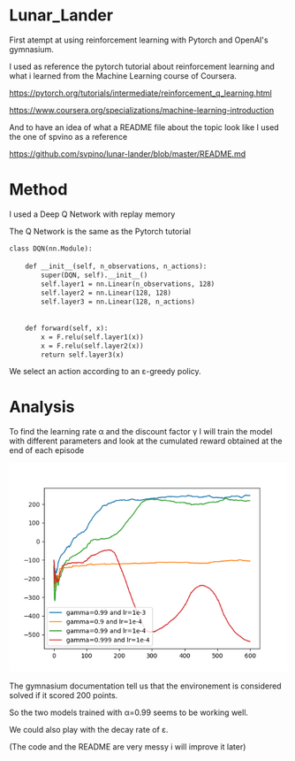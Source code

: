 # Lunar_Lander
First atempt at using reinforcement learning with Pytorch and OpenAI's gymnasium.

I used as reference the pytorch tutorial about reinforcement learning and what i learned from the Machine Learning course of Coursera.

https://pytorch.org/tutorials/intermediate/reinforcement_q_learning.html

https://www.coursera.org/specializations/machine-learning-introduction

And to have an idea of what a README file about the topic look like I used the one of spvino as a reference

https://github.com/svpino/lunar-lander/blob/master/README.md

# Method
I used a Deep Q Network with replay memory

The Q Network is the same as the Pytorch tutorial

```
class DQN(nn.Module):

    def __init__(self, n_observations, n_actions):
        super(DQN, self).__init__()
        self.layer1 = nn.Linear(n_observations, 128)
        self.layer2 = nn.Linear(128, 128)
        self.layer3 = nn.Linear(128, n_actions)


    def forward(self, x):
        x = F.relu(self.layer1(x))
        x = F.relu(self.layer2(x))
        return self.layer3(x)
```

We select an action according to an ε-greedy policy.

# Analysis

To find the learning rate α and the discount factor γ I will train the model with different parameters and look at the cumulated reward obtained at the end of each episode

![Hyperparameters search](https://github.com/H0ruki/Lunar_Lander/blob/main/plot_cumulated_reward.png)


The gymnasium documentation tell us that the environement is considered solved if it scored 200 points.

So the two models trained with α=0.99 seems to be working well.

We could also play with the decay rate of ε.









(The code and the README are very messy i will improve it later)

